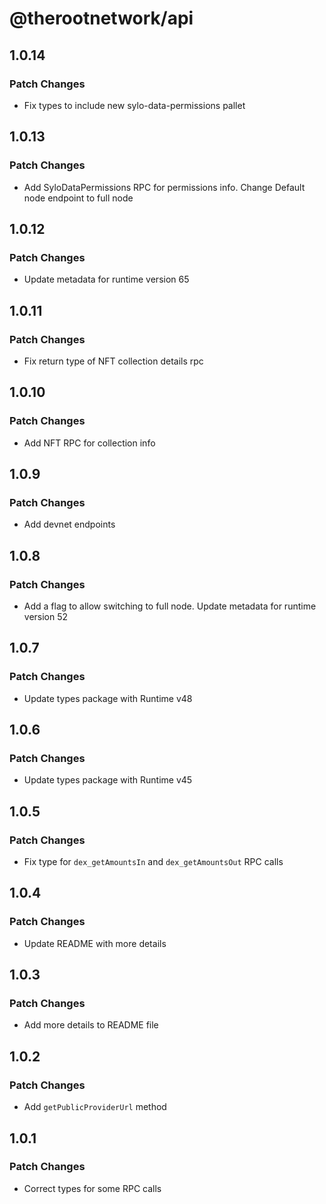 # @therootnetwork/api

## 1.0.14

### Patch Changes

- Fix types to include new sylo-data-permissions pallet

## 1.0.13

### Patch Changes

- Add SyloDataPermissions RPC for permissions info. Change Default node endpoint to full node

## 1.0.12

### Patch Changes

- Update metadata for runtime version 65

## 1.0.11

### Patch Changes

- Fix return type of NFT collection details rpc

## 1.0.10

### Patch Changes

- Add NFT RPC for collection info

## 1.0.9

### Patch Changes

- Add devnet endpoints

## 1.0.8

### Patch Changes

- Add a flag to allow switching to full node. Update metadata for runtime version 52

## 1.0.7

### Patch Changes

- Update types package with Runtime v48

## 1.0.6

### Patch Changes

- Update types package with Runtime v45

## 1.0.5

### Patch Changes

- Fix type for `dex_getAmountsIn` and `dex_getAmountsOut` RPC calls

## 1.0.4

### Patch Changes

- Update README with more details

## 1.0.3

### Patch Changes

- Add more details to README file

## 1.0.2

### Patch Changes

- Add `getPublicProviderUrl` method

## 1.0.1

### Patch Changes

- Correct types for some RPC calls
